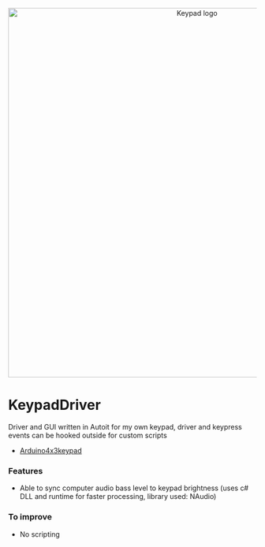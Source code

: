 <p align="center">
  <img width="750" alt="Keypad logo" src="that.png">
</p>

# KeypadDriver

Driver and GUI written in Autoit for my own keypad, driver and keypress events can be hooked outside for custom scripts

- [Arduino4x3keypad](https://github.com/Alan72104/Arduino4x3keypad)

### Features

- Able to sync computer audio bass level to keypad brightness (uses c# DLL and runtime for faster processing, library used: NAudio)

### To improve

- No scripting
